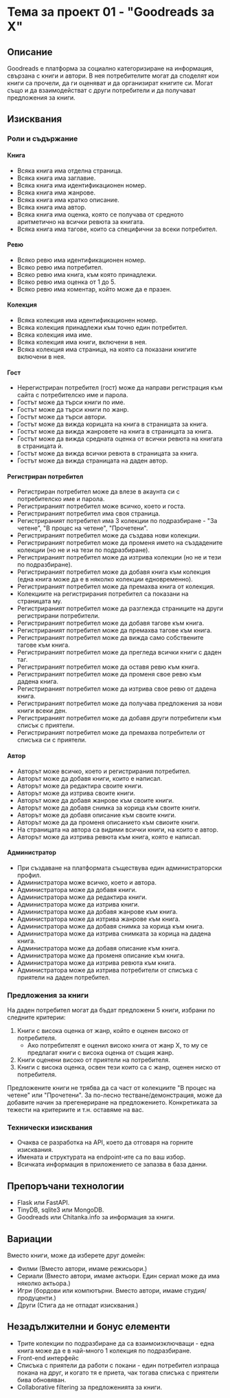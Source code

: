 # Тема за проект 01 - "Goodreads за X"

## Описание

Goodreads е платформа за социално категоризиране на информация, свързана с книги и автори.
В нея потребителите могат да споделят кои книги са прочели, да ги оценяват и да организират книгите си.
Могат също и да взаимодействат с други потребители и да получават предложения за книги.

## Изисквания

### Роли и съдържание

#### Книга

- Всяка книга има отделна страница.
- Всяка книга има заглавие.
- Всяка книга има идентификационен номер.
- Всяка книга има жанрове.
- Всяка книга има кратко описание.
- Всяка книга има автор.
- Всяка книга има оценка, която се получава от средното аритметично на всички ревюта за книгата.
- Всяка книга има тагове, които са специфични за всеки потребител.

#### Ревю

- Всяко ревю има идентификационен номер.
- Всяко ревю има потребител.
- Всяко ревю има книга, към която принадлежи.
- Всяко ревю има оценка от 1 до 5.
- Всяко ревю има коментар, който може да е празен.

#### Колекция

- Всяка колекция има идентификационен номер.
- Всяка колекция принадлежи към точно един потребител.
- Всяка колекция има име.
- Всяка колекция има книги, включени в нея.
- Всяка колекция има страница, на която са показани книгите включени в нея.

#### Гост

- Нерегистриран потребител (гост) може да направи регистрация към сайта с потребителско име и парола.
- Гостът може да търси книги по име.
- Гостът може да търси книги по жанр.
- Гостът може да търси автори.
- Гостът може да вижда корицата на книга в страницата за книга.
- Гостът може да вижда жанровете на книга в страницата за книга.
- Гостът може да вижда средната оценка от всички ревюта на книгата в страницата ѝ.
- Гостът може да вижда всички ревюта в страницата за книга.
- Гостът може да вижда страницата на даден автор.

#### Регистриран потребител

- Регистриран потребител може да влезе в акаунта си с потребителско име и парола.
- Регистрираният потребител може всичко, което и госта.
- Регистрираният потребител има своя страница.
- Регистрираният потребител има 3 колекции по подразбиране - "За четене", "В процес на четене", "Прочетени".
- Регистрираният потребител може да създава нови колекции.
- Регистрираният потребител може да променя името на създадените колекции (но не и на тези по подразбиране).
- Регистрираният потребител може да изтрива колекции (но не и тези по подразбиране).
- Регистрираният потребител може да добавя книга към колекция (една книга може да е в няколко колекции едновременно).
- Регистрираният потребител може да премахва книга от колекция.
- Колекциите на регистрирания потребител са показани на страницата му.
- Регистрираният потребител може да разглежда страниците на други регистрирани потребители.
- Регистрираният потребител може да добавя тагове към книга.
- Регистрираният потребител може да премахва тагове към книга.
- Регистрираният потребител може да вижда само собствените тагове към книга.
- Регистрираният потребител може да прегледа всички книги с даден таг.
- Регистрираният потребител може да оставя ревю към книга.
- Регистрираният потребител може да променя свое ревю към дадена книга.
- Регистрираният потребител може да изтрива свое ревю от дадена книга.
- Регистрираният потребител може да получава предложения за нови книги всеки ден.
- Регистрираният потребител може да добавя други потребители към списък с приятели.
- Регистрираният потребител може да премахва потребители от списъка си с приятели.

#### Автор

- Авторът може всичко, което и регистрирания потребител.
- Авторът може да добавя книги, които е написал.
- Авторът може да редактира своите книги.
- Авторът може да изтрива своите книги.
- Авторът може да добавя жанрове към своите книги.
- Авторът може да добавя снимка за корица към своите книги.
- Авторът може да добавя описание към своите книги.
- Авторът може да да променя описанието към свиоите книги.
- На страницата на автора са видими всички книги, на които е автор.
- Авторът може да изтрива ревюта към книга, която е написал.

#### Администратор

- При създаване на платформата съществува един администраторски профил.
- Администратора може всичко, което и автора.
- Администратора може да добавя книги.
- Администратора може да редактира книги.
- Администратора може да изтрива книги.
- Администратора може да добавя жанрове към книга.
- Администратора може да изтрива жанрове към книга.
- Администратора може да добавя снимка за корица към книга.
- Администратора може да изтрива снимката за корица на дадена книга.
- Администратора може да добавя описание към книга.
- Администратора може да променя описание към книга.
- Администратора може да изтрива ревюта към книга.
- Администратора може да изтрива потребители от списъка с приятели на даден потребител.

### Предложения за книги

На даден потребител могат да бъдат предложени 5 книги, избрани по следните критерии:

1. Книги с висока оценка от жанр, който е оценен високо от потребителя.
   - Ако потребителят е оценил високо книга от жанр X, то му се предлагат книги с висока оценка от същия жанр.
2. Книги оценени високо от приятели на потребителя.
3. Книги с висока оценка, освен тези които са с жанр, оценен ниско от потребителя.

Предложените книги не трябва да са част от колекциите "В процес на четене" или "Прочетени".
За по-лесно тестване/демонстрация, може да добавите начин за прегенериране на предложението.
Конкретиката за тежести на критериите и т.н. оставяме на вас.

### Технически изисквания

- Очаква се разработка на API, което да отговаря на горните изисквания.
- Имената и структурата на endpoint-ите са по ваш избор.
- Всичката информация в приложението се запазва в база данни.

## Препоръчани технологии

- Flask или FastAPI.
- TinyDB, sqlite3 или MongoDB.
- Goodreads или Chitanka.info за информация за книги.

## Вариации

Вместо книги, може да изберете друг домейн:

- Филми (Вместо автори, имаме режисьори.)
- Сериали (Вместо автори, имаме актьори. Един сериал може да има няколко актьора.)
- Игри (бордови или компютърни. Вместо автори, имаме студия/продуценти.)
- Други (Стига да не отпадат изисквания.)

## Незадължителни и бонус елементи

- Трите колекции по подразбиране да са взаимоизключващи - една книга може да е в най-много 1 колекция по подразбиране.
- Front-end интерфейс
- Списъка с приятели да работи с покани - един потребител изпраща покана на друг, и когато тя е приета, чак тогава списъка с приятели бива обновяван.
- Collaborative filtering за предложенията за книги.
